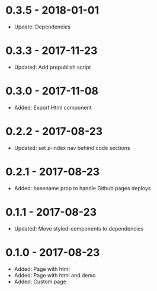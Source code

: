 # 0.3.5 - 2018-01-01

* Update: Dependencies

# 0.3.3 - 2017-11-23

* Updated: Add prepublish script

# 0.3.0 - 2017-11-08

* Added: Export Html component

# 0.2.2 - 2017-08-23

* Updated: set z-index nav behind code sections

# 0.2.1 - 2017-08-23

* Added: basename prop to handle Github pages deploys

# 0.1.1 - 2017-08-23

* Updated: Move styled-components to dependencies

# 0.1.0 - 2017-08-23

* Added: Page with html
* Added: Page with html and demo
* Added: Custom page
